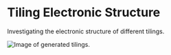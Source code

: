 # Tiling Electronic Structure
Investigating the electronic structure of different tilings.

![Image of generated tilings.](example_tilings.png "1-Uniform Tilings")